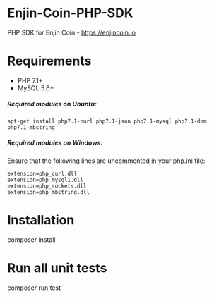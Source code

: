# Enjin-Coin-PHP-SDK
PHP SDK for Enjin Coin - https://enjincoin.io

# Requirements

* PHP 7.1+
* MySQL 5.6+

##### Required modules on Ubuntu:
```
apt-get install php7.1-curl php7.1-json php7.1-mysql php7.1-dom php7.1-mbstring
```

##### Required modules on Windows:
Ensure that the following lines are uncommented in your php.ini file:
```
extension=php_curl.dll
extension=php_mysqli.dll
extension=php_sockets.dll
extension=php_mbstring.dll
```

# Installation
composer install

# Run all unit tests
composer run test
